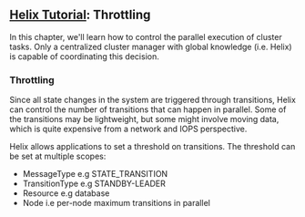 <!---
Licensed to the Apache Software Foundation (ASF) under one
or more contributor license agreements.  See the NOTICE file
distributed with this work for additional information
regarding copyright ownership.  The ASF licenses this file
to you under the Apache License, Version 2.0 (the
"License"); you may not use this file except in compliance
with the License.  You may obtain a copy of the License at

  http://www.apache.org/licenses/LICENSE-2.0

Unless required by applicable law or agreed to in writing,
software distributed under the License is distributed on an
"AS IS" BASIS, WITHOUT WARRANTIES OR CONDITIONS OF ANY
KIND, either express or implied.  See the License for the
specific language governing permissions and limitations
under the License.
-->

<head>
  <title>Tutorial - Throttling</title>
</head>

## [Helix Tutorial](./Tutorial.html): Throttling

In this chapter, we\'ll learn how to control the parallel execution of cluster tasks.  Only a centralized cluster manager with global knowledge (i.e. Helix) is capable of coordinating this decision.

### Throttling

Since all state changes in the system are triggered through transitions, Helix can control the number of transitions that can happen in parallel. Some of the transitions may be lightweight, but some might involve moving data, which is quite expensive from a network and IOPS perspective.

Helix allows applications to set a threshold on transitions. The threshold can be set at multiple scopes:

* MessageType e.g STATE_TRANSITION
* TransitionType e.g STANDBY-LEADER
* Resource e.g database
* Node i.e per-node maximum transitions in parallel


